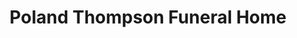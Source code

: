 ---
title: "Poland Thompson Funeral Home"
url: /cameron/poland-thompson-funeral-home/
shop: funeral directors
---